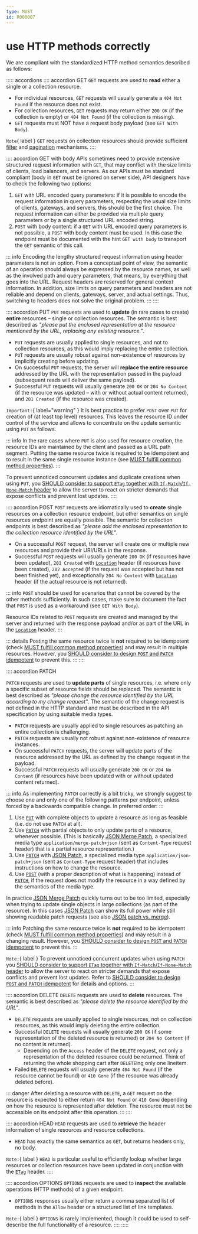 ```yaml
---
type: MUST
id: R000007
---
```


# use HTTP methods correctly

We are compliant with the standardized HTTP method semantics described as follows:

::::: accordions
:::: accordion GET
`GET` requests are used to **read** either a single or a collection resource.

- For individual resources, `GET` requests will usually generate a `404 Not Found` if the resource does not exist.
- For collection resources, `GET` requests may return either `200 OK` (if the collection is empty) or `404 Not Found` (if the collection is missing).
- `GET` requests must NOT have a request body payload (see `GET With Body`).

`Note`{ label } `GET` requests on collection resources should provide sufficient [filter](@guidelines/R000049) and [pagination](@guidelines/R000049) mechanisms.
::::

:::: accordion GET with body
APIs sometimes need to provide extensive structured request information with `GET`, that may conflict with the size limits of clients, load balancers, and servers.
As our APIs must be standard compliant (body in `GET` must be ignored on server side), API designers have to check the following two options:

1. `GET` with URL encoded query parameters: if it is possible to encode the request information in query parameters, respecting the usual size limits of clients, gateways, and servers, this should be the first choice.
   The request information can either be provided via multiple query parameters or by a single structured URL encoded string.
2. `POST` with body content: if a `GET` with URL encoded query parameters is not possible, a `POST` with body content must be used.
   In this case the endpoint must be documented with the hint `GET with body` to transport the `GET` semantic of this call.

::: info
Encoding the lengthy structured request information using header parameters is not an option.
From a conceptual point of view, the semantic of an operation should always be expressed by the resource names, as well as the involved path and query parameters, that means, by everything that goes into the URL.
Request headers are reserved for general context information.
In addition, size limits on query parameters and headers are not reliable and depend on clients, gateways, server, and actual settings.
Thus, switching to headers does not solve the original problem.
:::
::::

:::: accordion PUT
`PUT` requests are used to **update** (in rare cases to create) **entire** resources – single or collection resources.
The semantic is best described as _"please put the enclosed representation at the resource mentioned by the URL, replacing any existing resource."_.

- `PUT` requests are usually applied to single resources, and not to collection resources, as this would imply replacing the entire collection.
- `PUT` requests are usually robust against non-existence of resources by implicitly creating before updating.
- On successful `PUT` requests, the server will **replace the entire resource** addressed by the URL with the representation passed in the payload (subsequent reads will deliver the same payload).
- Successful `PUT` requests will usually generate `200 OK` or `204 No Content` (if the resource was updated – with or without actual content returned), and `201 Created` (if the resource was created).

`Important:`{ label="warning" } It is best practice to prefer `POST` over `PUT` for creation of (at least top level) resources.
This leaves the resource ID under control of the service and allows to concentrate on the update semantic using `PUT` as follows.

::: info
In the rare cases where `PUT` is also used for resource creation, the resource IDs are maintained by the client and passed as a URL path segment.
Putting the same resource twice is required to be idempotent and to result in the same single resource instance (see [MUST fulfill common method properties](@guidelines/R000008)).
:::

To prevent unnoticed concurrent updates and duplicate creations when using `PUT`, you [SHOULD consider to support `ETag` together with `If-Match`/`If-None-Match` header](@guidelines/R000060) to allow the server to react on stricter demands that expose conflicts and prevent lost updates.
::::

:::: accordion POST
`POST` requests are idiomatically used to **create** single resources on a collection resource endpoint, but other semantics on single resources endpoint are equally possible.
The semantic for collection endpoints is best described as _"please add the enclosed representation to the collection resource identified by the URL"_.

- On a successful `POST` request, the server will create one or multiple new resources and provide their URI/URLs in the response.
- Successful `POST` requests will usually generate `200 OK` (if resources have been updated), `201 Created` with [`Location`](https://tools.ietf.org/html/rfc7231#section-7.1.2) header (if resources have been created), `202 Accepted` (if the request was accepted but has not been finished yet), and exceptionally `204 No Content` with [`Location`](https://tools.ietf.org/html/rfc7231#section-7.1.2) header (if the actual resource is not returned).

::: info
`POST` should be used for scenarios that cannot be covered by the other methods sufficiently.
In such cases, make sure to document the fact that `POST` is used as a workaround (see `GET With Body`).

Resource IDs related to `POST` requests are created and managed by the server and returned with the response payload and/or as part of the URL in the [`Location`](https://tools.ietf.org/html/rfc7231#section-7.1.2) header.
:::

::: details
Posting the same resource twice is **not** required to be idempotent (check [MUST fulfill common method properties](@guidelines/R000008)) and may result in multiple resources.
However, you [SHOULD consider to design `POST` and `PATCH` idempotent](@guidelines/R000009) to prevent this.
:::
::::

:::: accordion PATCH

`PATCH` requests are used to **update parts** of single resources, i.e. where only a specific subset of resource fields should be replaced.
The semantic is best described as _"please change the resource identified by the URL according to my change request"_.
The semantic of the change request is not defined in the HTTP standard and must be described in the API specification by using suitable media types.

- `PATCH` requests are usually applied to single resources as patching an entire collection is challenging.
- `PATCH` requests are usually not robust against non-existence of resource instances.
- On successful `PATCH` requests, the server will update parts of the resource addressed by the URL as defined by the change request in the payload.
- Successful `PATCH` requests will usually generate `200 OK` or `204 No Content` (if resources have been updated with or without updated content returned).

::: info
As implementing `PATCH` correctly is a bit tricky, we strongly suggest to choose one and only one of the following patterns per endpoint, unless forced by a backwards compatible change. In preferred order:
:::

1. Use [`PUT`](#put) with complete objects to update a resource as long as feasible (i.e. do not use `PATCH` at all).
2. Use [`PATCH`](#patch) with partial objects to only update parts of a resource, whenever possible. (This is basically [JSON Merge Patch](https://tools.ietf.org/html/rfc7396), a specialized media type `application/merge-patch+json` (sent as `Content-Type` request header) that is a partial resource representation.)
3. Use [`PATCH`](#patch) with [JSON Patch](https://tools.ietf.org/html/rfc6902), a specialized media type `application/json-patch+json` (sent as `Content-Type` request header) that includes instructions on how to change the resource.
4. Use [`POST`](#post) (with a proper description of what is happening) instead of [`PATCH`](#patch), if the request does not modify the resource in a way defined by the semantics of the media type.

In practice [JSON Merge Patch](https://tools.ietf.org/html/rfc7396) quickly turns out to be too limited, especially when trying to update single objects in large collections (as part of the resource).
In this cases [JSON Patch](https://tools.ietf.org/html/rfc6902) can show its full power while still showing readable patch requests (see also [JSON patch vs. merge](http://erosb.github.io/post/json-patch-vs-merge-patch)).

::: info
Patching the same resource twice is **not** required to be idempotent (check [MUST fulfill common method properties](@guidelines/R000008)) and may result in a changing result. However, you [SHOULD consider to design `POST` and `PATCH` idempotent](@guidelines/R000009) to prevent this.
:::

`Note:`{ label } To prevent unnoticed concurrent updates when using `PATCH` you [SHOULD consider to support `ETag` together with `If-Match`/`If-None-Match` header](@guidelines/R000060) to allow the server to react on stricter demands that expose conflicts and prevent lost updates.
Refer to [SHOULD consider to design `POST` and `PATCH` idempotent](@guidelines/R000009) for details and options.
:::

:::: accordion DELETE
`DELETE` requests are used to **delete** resources.
The semantic is best described as _"please delete the resource identified by the URL"_.

- `DELETE` requests are usually applied to single resources, not on collection resources, as this would imply deleting the entire collection.
- Successful `DELETE` requests will usually generate `200 OK` (if some representation of the deleted resource is returned) or `204 No Content` (if no content is returned).
  - Depending on the `Access` header of the `DELETE` request, not only a representation of the deleted resource could be returned. Think of returning the whole shopping cart after `DELETE`ing only one lineitem.
- Failed `DELETE` requests will usually generate `404 Not Found` (if the resource cannot be found) or `410 Gone` (if the resource was already deleted before).

::: danger
After deleting a resource with `DELETE`, a `GET` request on the resource is expected to either return `404 Not Found` or `410 Gone` depending on how the resource is represented after deletion.
The resource must not be accessible on its endpoint after this operation.
:::
::::

:::: accordion HEAD
`HEAD` requests are used to **retrieve** the header information of single resources and resource collections.

- `HEAD` has exactly the same semantics as `GET`, but returns headers only, no body.

`Note:`{ label } `HEAD` is particular useful to efficiently lookup whether large resources or collection resources have been updated in conjunction with the [`ETag`](https://tools.ietf.org/html/rfc7232#section-2.3) header.
::::

:::: accordion OPTIONS
`OPTIONS` requests are used to **inspect** the available operations (HTTP methods) of a given endpoint.

- `OPTIONS` responses usually either return a comma separated list of methods in the `Allow` header or a structured list of link templates.

`Note:`{ label } `OPTIONS` is rarely implemented, though it could be used to self-describe the full functionality of a resource.
::::
:::::
